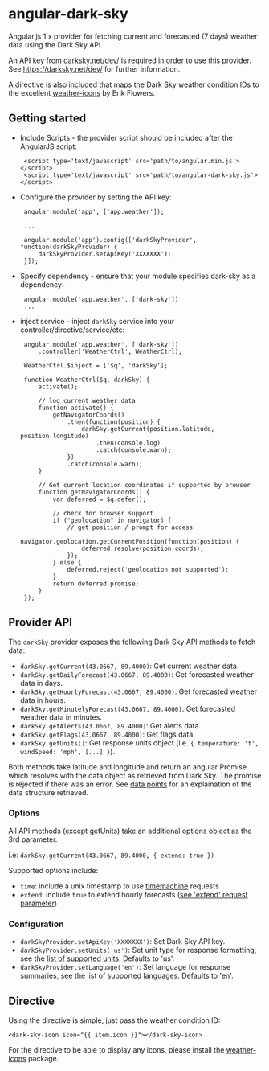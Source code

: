 angular-dark-sky
================

Angular.js 1.x provider for fetching current and forecasted (7 days) weather data using the Dark Sky API.

An API key from [darksky.net/dev/](https://darksky.net/dev/) is required in order to use this provider. See https://darksky.net/dev/ for further information. 

A directive is also included that maps the Dark Sky weather condition IDs
to the excellent [weather-icons](http://erikflowers.github.io/weather-icons/) by
Erik Flowers.

Getting started
---------------

 * Include Scripts - the provider script should be included after the AngularJS script:

		<script type='text/javascript' src='path/to/angular.min.js'></script>
		<script type='text/javascript' src='path/to/angular-dark-sky.js'></script>

 * Configure the provider by setting the API key:

		angular.module('app', ['app.weather']);

		... 

		angular.module('app').config(['darkSkyProvider', function(darkSkyProvider) {
			darkSkyProvider.setApiKey('XXXXXXX');
		}]);

 * Specify dependency - ensure that your module specifies dark-sky as a dependency:

		angular.module('app.weather', ['dark-sky'])
		...

 * inject service - inject `darkSky` service into your controller/directive/service/etc:

		angular.module('app.weather', ['dark-sky'])
			.controller('WeatherCtrl', WeatherCtrl);

		WeatherCtrl.$inject = ['$q', 'darkSky'];
			
		function WeatherCtrl($q, darkSky) {
			activate();

			// log current weather data
			function activate() {
				getNavigatorCoords()
					.then(function(position) {
						darkSky.getCurrent(position.latitude, position.longitude)
							.then(console.log)
							.catch(console.warn);
					})
					.catch(console.warn);
			}

			// Get current location coordinates if supported by browser
			function getNavigatorCoords() {
				var deferred = $q.defer();

				// check for browser support
				if ("geolocation" in navigator) {
					// get position / prompt for access
					navigator.geolocation.getCurrentPosition(function(position) {
						deferred.resolve(position.coords);
					});
				} else {
					deferred.reject('geolocation not supported');
				}
				return deferred.promise;
			}
		});

Provider API
------------

The `darkSky` provider exposes the following Dark Sky API methods to fetch data:

 * `darkSky.getCurrent(43.0667, 89.4000)`: Get current weather data.
 * `darkSky.getDailyForecast(43.0667, 89.4000)`: Get forecasted weather data in days.
 * `darkSky.getHourlyForecast(43.0667, 89.4000)`: Get forecasted weather data in hours.
 * `darkSky.getMinutelyForecast(43.0667, 89.4000)`: Get forecasted weather data in minutes.
 * `darkSky.getAlerts(43.0667, 89.4000)`: Get alerts data.
 * `darkSky.getFlags(43.0667, 89.4000)`: Get flags data.
 * `darkSky.getUnits()`: Get response units object (i.e. `{ temperature: 'f', windSpeed: 'mph', [...] }`).

Both methods take latitude and longitude and return an angular Promise which resolves with the data object as retrieved from Dark Sky. The promise is rejected if there was an error. See [data points](https://darksky.net/dev/docs/response#data-point) for an explaination of the data structure retrieved.

### Options

All API methods (except getUnits) take an additional options object as the 3rd parameter.

i.e: `darkSky.getCurrent(43.0667, 89.4000, { extend: true })`

Supported options include:

 * `time`: include a unix timestamp to use [timemachine](https://darksky.net/dev/docs/time-machine) requests
 * `extend`: include `true` to extend hourly forecasts ([see 'extend' request parameter](https://darksky.net/dev/docs/forecast))

### Configuration

 * `darkSkyProvider.setApiKey('XXXXXXX')`: Set Dark Sky API key.
 * `darkSkyProvider.setUnits('us')`: Set unit type for response formatting, see
 	 the [list of supported units](https://darksky.net/dev/docs/forecast). Defaults to 'us'.
 * `darkSkyProvider.setLanguage('en')`: Set language for response summaries, see
 	 the [list of supported languages](https://darksky.net/dev/docs/forecast). Defaults to 'en'.

Directive
---------

Using the directive is simple, just pass the weather condition ID:

    <dark-sky-icon icon="{{ item.icon }}"></dark-sky-icon>

For the directive to be able to display any icons, please install the
[weather-icons](http://erikflowers.github.io/weather-icons/) package.
